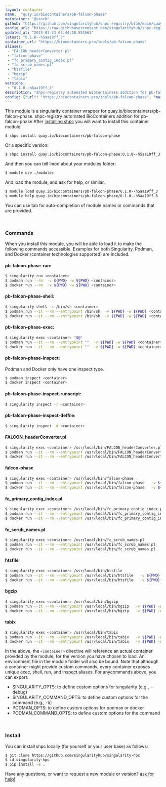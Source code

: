 ```yaml
---
layout: container
name:  "quay.io/biocontainers/pb-falcon-phase"
maintainer: "@vsoch"
github: "https://github.com/singularityhub/shpc-registry/blob/main/quay.io/biocontainers/pb-falcon-phase/container.yaml"
config_url: "https://raw.githubusercontent.com/singularityhub/shpc-registry/main/quay.io/biocontainers/pb-falcon-phase/container.yaml"
updated_at: "2023-01-23 03:44:28.853661"
latest: "0.1.0--h5aa19ff_3"
container_url: "https://biocontainers.pro/tools/pb-falcon-phase"
aliases:
 - "FALCON_headerConverter.pl"
 - "falcon-phase"
 - "fc_primary_contig_index.pl"
 - "fc_scrub_names.pl"
 - "htsfile"
 - "bgzip"
 - "tabix"
versions:
 - "0.1.0--h5aa19ff_3"
description: "shpc-registry automated BioContainers addition for pb-falcon-phase"
config: {"url": "https://biocontainers.pro/tools/pb-falcon-phase", "maintainer": "@vsoch", "description": "shpc-registry automated BioContainers addition for pb-falcon-phase", "latest": {"0.1.0--h5aa19ff_3": "sha256:639f2048ffd44ef1abeeb360d2601c0a707fb592e3a2d4911e3b5270fc82dc3d"}, "tags": {"0.1.0--h5aa19ff_3": "sha256:639f2048ffd44ef1abeeb360d2601c0a707fb592e3a2d4911e3b5270fc82dc3d"}, "docker": "quay.io/biocontainers/pb-falcon-phase", "aliases": {"FALCON_headerConverter.pl": "/usr/local/bin/FALCON_headerConverter.pl", "falcon-phase": "/usr/local/bin/falcon-phase", "fc_primary_contig_index.pl": "/usr/local/bin/fc_primary_contig_index.pl", "fc_scrub_names.pl": "/usr/local/bin/fc_scrub_names.pl", "htsfile": "/usr/local/bin/htsfile", "bgzip": "/usr/local/bin/bgzip", "tabix": "/usr/local/bin/tabix"}}
---
```


This module is a singularity container wrapper for quay.io/biocontainers/pb-falcon-phase.
shpc-registry automated BioContainers addition for pb-falcon-phase
After [installing shpc](#install) you will want to install this container module:


```bash
$ shpc install quay.io/biocontainers/pb-falcon-phase
```

Or a specific version:

```bash
$ shpc install quay.io/biocontainers/pb-falcon-phase:0.1.0--h5aa19ff_3
```

And then you can tell lmod about your modules folder:

```bash
$ module use ./modules
```

And load the module, and ask for help, or similar.

```bash
$ module load quay.io/biocontainers/pb-falcon-phase/0.1.0--h5aa19ff_3
$ module help quay.io/biocontainers/pb-falcon-phase/0.1.0--h5aa19ff_3
```

You can use tab for auto-completion of module names or commands that are provided.

<br>

### Commands

When you install this module, you will be able to load it to make the following commands accessible.
Examples for both Singularity, Podman, and Docker (container technologies supported) are included.

#### pb-falcon-phase-run:

```bash
$ singularity run <container>
$ podman run --rm  -v ${PWD} -w ${PWD} <container>
$ docker run --rm  -v ${PWD} -w ${PWD} <container>
```

#### pb-falcon-phase-shell:

```bash
$ singularity shell -s /bin/sh <container>
$ podman run --it --rm --entrypoint /bin/sh  -v ${PWD} -w ${PWD} <container>
$ docker run --it --rm --entrypoint /bin/sh  -v ${PWD} -w ${PWD} <container>
```

#### pb-falcon-phase-exec:

```bash
$ singularity exec <container> "$@"
$ podman run --it --rm --entrypoint ""  -v ${PWD} -w ${PWD} <container> "$@"
$ docker run --it --rm --entrypoint ""  -v ${PWD} -w ${PWD} <container> "$@"
```

#### pb-falcon-phase-inspect:

Podman and Docker only have one inspect type.

```bash
$ podman inspect <container>
$ docker inspect <container>
```

#### pb-falcon-phase-inspect-runscript:

```bash
$ singularity inspect -r <container>
```

#### pb-falcon-phase-inspect-deffile:

```bash
$ singularity inspect -d <container>
```


#### FALCON_headerConverter.pl

```bash
$ singularity exec <container> /usr/local/bin/FALCON_headerConverter.pl
$ podman run --it --rm --entrypoint /usr/local/bin/FALCON_headerConverter.pl   -v ${PWD} -w ${PWD} <container> -c " $@"
$ docker run --it --rm --entrypoint /usr/local/bin/FALCON_headerConverter.pl   -v ${PWD} -w ${PWD} <container> -c " $@"
```


#### falcon-phase

```bash
$ singularity exec <container> /usr/local/bin/falcon-phase
$ podman run --it --rm --entrypoint /usr/local/bin/falcon-phase   -v ${PWD} -w ${PWD} <container> -c " $@"
$ docker run --it --rm --entrypoint /usr/local/bin/falcon-phase   -v ${PWD} -w ${PWD} <container> -c " $@"
```


#### fc_primary_contig_index.pl

```bash
$ singularity exec <container> /usr/local/bin/fc_primary_contig_index.pl
$ podman run --it --rm --entrypoint /usr/local/bin/fc_primary_contig_index.pl   -v ${PWD} -w ${PWD} <container> -c " $@"
$ docker run --it --rm --entrypoint /usr/local/bin/fc_primary_contig_index.pl   -v ${PWD} -w ${PWD} <container> -c " $@"
```


#### fc_scrub_names.pl

```bash
$ singularity exec <container> /usr/local/bin/fc_scrub_names.pl
$ podman run --it --rm --entrypoint /usr/local/bin/fc_scrub_names.pl   -v ${PWD} -w ${PWD} <container> -c " $@"
$ docker run --it --rm --entrypoint /usr/local/bin/fc_scrub_names.pl   -v ${PWD} -w ${PWD} <container> -c " $@"
```


#### htsfile

```bash
$ singularity exec <container> /usr/local/bin/htsfile
$ podman run --it --rm --entrypoint /usr/local/bin/htsfile   -v ${PWD} -w ${PWD} <container> -c " $@"
$ docker run --it --rm --entrypoint /usr/local/bin/htsfile   -v ${PWD} -w ${PWD} <container> -c " $@"
```


#### bgzip

```bash
$ singularity exec <container> /usr/local/bin/bgzip
$ podman run --it --rm --entrypoint /usr/local/bin/bgzip   -v ${PWD} -w ${PWD} <container> -c " $@"
$ docker run --it --rm --entrypoint /usr/local/bin/bgzip   -v ${PWD} -w ${PWD} <container> -c " $@"
```


#### tabix

```bash
$ singularity exec <container> /usr/local/bin/tabix
$ podman run --it --rm --entrypoint /usr/local/bin/tabix   -v ${PWD} -w ${PWD} <container> -c " $@"
$ docker run --it --rm --entrypoint /usr/local/bin/tabix   -v ${PWD} -w ${PWD} <container> -c " $@"
```



In the above, the `<container>` directive will reference an actual container provided
by the module, for the version you have chosen to load. An environment file in the
module folder will also be bound. Note that although a container
might provide custom commands, every container exposes unique exec, shell, run, and
inspect aliases. For anycommands above, you can export:

 - SINGULARITY_OPTS: to define custom options for singularity (e.g., --debug)
 - SINGULARITY_COMMAND_OPTS: to define custom options for the command (e.g., -b)
 - PODMAN_OPTS: to define custom options for podman or docker
 - PODMAN_COMMAND_OPTS: to define custom options for the command

<br>

### Install

You can install shpc locally (for yourself or your user base) as follows:

```bash
$ git clone https://github.com/singularityhub/singularity-hpc
$ cd singularity-hpc
$ pip install -e .
```

Have any questions, or want to request a new module or version? [ask for help!](https://github.com/singularityhub/singularity-hpc/issues)